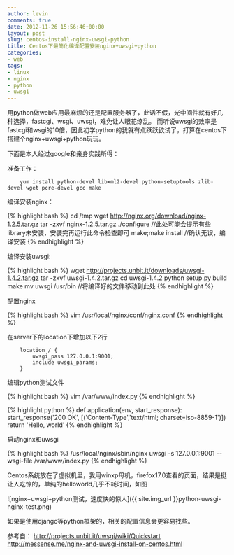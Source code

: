 ```yaml
---
author: levin
comments: true
date: 2012-11-26 15:56:46+00:00
layout: post
slug: centos-install-nginx-uwsgi-python
title: Centos下最简化编译配置安装nginx+uwsgi+python
categories:
- web
tags:
- linux
- nginx
- python
- uwsgi
---
```


用python做web应用最麻烦的还是配置服务器了，此话不假，光中间件就有好几种选择，fastcgi、wsgi、uwsgi，难免让人眼花缭乱。
而听说uwsgi的效率是fastcgi和wsgi的10倍，因此初学python的我就有点跃跃欲试了，打算在centos下搭建个nginx+uwsgi+python玩玩。<!-- more -->

下面是本人经过google和亲身实践所得：

准备工作：

        yum install python-devel libxml2-devel python-setuptools zlib-devel wget pcre-devel gcc make

编译安装nginx：

{% highlight bash %}
    cd /tmp
    wget http://nginx.org/download/nginx-1.2.5.tar.gz
    tar -zxvf nginx-1.2.5.tar.gz
    ./configure				//此处可能会提示有些library未安装，安装完再运行此命令检查即可
    make;make install		//确认无误，编译安装
{% endhighlight %}

编译安装uwsgi:

{% highlight bash %}
    wget http://projects.unbit.it/downloads/uwsgi-1.4.2.tar.gz
    tar -zxvf uwsgi-1.4.2.tar.gz
    cd uwsgi-1.4.2
    python setup.py build
    make
    mv uwsgi /usr/bin		//将编译好的文件移动到此处
{% endhighlight %}

配置nginx

{% highlight bash %}
    vim /usr/local/nginx/conf/nginx.conf
{% endhighlight %}

在server下的location下增加以下2行

        location / {
        	uwsgi_pass 127.0.0.1:9001;
        	include uwsgi_params;
        }

编辑python测试文件

{% highlight bash %}
    vim /var/www/index.py
{% endhighlight %}



{% highlight python %}
    def application(env, start_response):
    	start_response('200 OK', [('Content-Type','text/html; charset=iso-8859-1')])
    	return 'Hello, world'
{% endhighlight %}

启动nginx和uwsgi

{% highlight bash %}
    /usr/local/nginx/sbin/nginx
    uwsgi -s 127.0.0.1:9001 --wsgi-file /var/www/index.py
{% endhighlight %}

Centos系统放在了虚拟机里，我用winxp母机，firefox17.0查看的页面，结果是挺让人吃惊的，单纯的helloworld几乎不耗时间，如图

![nginx+uwsgi+python测试，速度快的惊人]({{ site.img_url }}python-uwsgi-nginx-test.png)

如果是使用django等python框架的，相关的配置信息会更容易找些。

参考自：
http://projects.unbit.it/uwsgi/wiki/Quickstart
http://messense.me/nginx-and-uwsgi-install-on-centos.html
